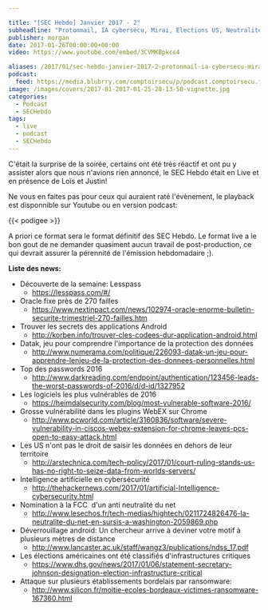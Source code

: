 ```yaml
---

title: "[SEC Hebdo] Janvier 2017 - 2"
subheadline: "Protonmail, IA cybersécu, Mirai, Elections US, Neutralité du net, Gruyère Oracle, Lesspass, etc."
publisher: morgan
date: 2017-01-26T00:00:00+00:00
video: https://www.youtube.com/embed/3CVMKBpkcs4

aliases: /2017/01/sec-hebdo-janvier-2017-2-protonmail-ia-cybersecu-mirai-elections-us-neutralite-du-net-gruyere-oracle-lesspass-etc/
podcast:
  feed: https://media.blubrry.com/comptoirsecu/p/podcast.comptoirsecu.fr/CSEC.HS32.2016-01-25.SECHebdo_Janv_2017-2.mp3
image: /images/covers/2017-01-2017-01-25-20-13-50-vignette.jpg
categories:
  - Podcast
  - SECHebdo
tags:
  - live
  - podcast
  - SECHebdo
---
```




C'était la surprise de la soirée, certains ont été très réactif et ont pu y assister alors que nous n'avions rien annoncé, le SEC Hebdo était en Live et en présence de Loïs et Justin!

Ne vous en faites pas pour ceux qui auraient raté l'évènement, le playback est disponnible sur Youtube ou en version podcast:

{{< podigee >}}

A priori ce format sera le format définitif des SEC Hebdo. Le format live a le bon gout de ne demander quasiment aucun travail de post-production, ce qui devrait assurer la pérennité de l'émission hebdomadaire ;).

**Liste des news:**

  * Découverte de la semaine: Lesspass
      * <https://lesspass.com/#/>
  * Oracle fixe près de 270 failles
      * <https://www.nextinpact.com/news/102974-oracle-enorme-bulletin-securite-trimestriel-270-failles.htm>
  * Trouver les secrets des applications Android
      * <http://korben.info/trouver-cles-codees-dur-application-android.html>
  * Datak, jeu pour comprendre l'importance de la protection des données
      * <http://www.numerama.com/politique/226093-datak-un-jeu-pour-apprendre-lenjeu-de-la-protection-des-donnees-personnelles.html>
  * Top des passwords 2016
      * <http://www.darkreading.com/endpoint/authentication/123456-leads-the-worst-passwords-of-2016/d/d-id/1327952>
  * Les logiciels les plus vulnérables de 2016
      * <https://heimdalsecurity.com/blog/most-vulnerable-software-2016/>
  * Grosse vulnérabilité dans les plugins WebEX sur Chrome
      * <http://www.pcworld.com/article/3160836/software/severe-vulnerability-in-ciscos-webex-extension-for-chrome-leaves-pcs-open-to-easy-attack.html>
  * Les US n'ont pas le droit de saisir les données en dehors de leur territoire
      * <http://arstechnica.com/tech-policy/2017/01/court-ruling-stands-us-has-no-right-to-seize-data-from-worlds-servers/>
  * Intelligence artificielle en cybersécurité
      * <http://thehackernews.com/2017/01/artificial-Intelligence-cybersecurity.html>
  * Nomination à la FCC  d'un anti neutralité du net
      * <http://www.lesechos.fr/tech-medias/hightech/0211724826476-la-neutralite-du-net-en-sursis-a-washington-2059869.php>
  * Déverrouillage android: Un chercheur arrive à deviner votre motif à plusieurs mètres de distance
      * <http://www.lancaster.ac.uk/staff/wangz3/publications/ndss_17.pdf>
  * Les élections américaines ont été classifiés d'infrastructures critiques
      * <https://www.dhs.gov/news/2017/01/06/statement-secretary-johnson-designation-election-infrastructure-critical>
  * Attaque sur plusieurs établissements bordelais par ransomware:
      * <http://www.silicon.fr/moitie-ecoles-bordeaux-victimes-ransomware-167360.html>
